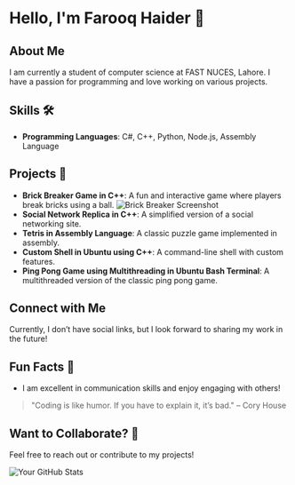 # Hello, I'm Farooq Haider 👋

## About Me
<p>I am currently a student of computer science at FAST NUCES, Lahore. I have a passion for programming and love working on various projects.</p>

## Skills 🛠️
- **Programming Languages**: C#, C++, Python, Node.js, Assembly Language

## Projects 🌟
- **Brick Breaker Game in C++**: A fun and interactive game where players break bricks using a ball. ![Brick Breaker Screenshot](link-to-image)
- **Social Network Replica in C++**: A simplified version of a social networking site.
- **Tetris in Assembly Language**: A classic puzzle game implemented in assembly.
- **Custom Shell in Ubuntu using C++**: A command-line shell with custom features.
- **Ping Pong Game using Multithreading in Ubuntu Bash Terminal**: A multithreaded version of the classic ping pong game.

## Connect with Me
<p>Currently, I don’t have social links, but I look forward to sharing my work in the future!</p>

## Fun Facts 🎉
- I am excellent in communication skills and enjoy engaging with others!

> "Coding is like humor. If you have to explain it, it’s bad." – Cory House

## Want to Collaborate? 🤝
Feel free to reach out or contribute to my projects!

![Your GitHub Stats](https://github-readme-stats.vercel.app/api?username=your-username)
